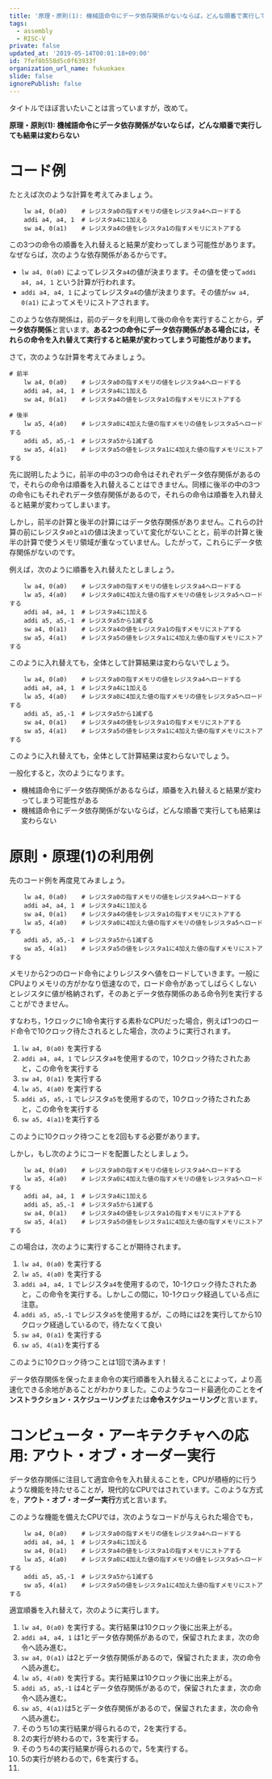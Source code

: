```yaml
---
title: '原理・原則(1): 機械語命令にデータ依存関係がないならば，どんな順番で実行しても結果は変わらない'
tags:
  - assembly
  - RISC-V
private: false
updated_at: '2019-05-14T00:01:18+09:00'
id: 7fef8b558d5c0f63933f
organization_url_name: fukuokaex
slide: false
ignorePublish: false
---
```

タイトルでほぼ言いたいことは言っていますが，改めて。

**原理・原則(1): 機械語命令にデータ依存関係がないならば，どんな順番で実行しても結果は変わらない**

# コード例

たとえば次のような計算を考えてみましょう。

```
	lw a4, 0(a0)	# レジスタa0の指すメモリの値をレジスタa4へロードする
	addi a4, a4, 1	# レジスタa4に1加える
	sw a4, 0(a1)	# レジスタa4の値をレジスタa1の指すメモリにストアする
```

この3つの命令の順番を入れ替えると結果が変わってしまう可能性があります。なぜならば，次のような依存関係があるからです。

* `lw a4, 0(a0)` によってレジスタ`a4`の値が決まります。その値を使って`addi a4, a4, 1` という計算が行われます。
* `addi a4, a4, 1` によってレジスタ`a4`の値が決まります。その値が`sw a4, 0(a1)` によってメモリにストアされます。

このような依存関係は，前のデータを利用して後の命令を実行することから，**データ依存関係**と言います。**ある2つの命令にデータ依存関係がある場合には，それらの命令を入れ替えて実行すると結果が変わってしまう可能性があります。**

さて，次のような計算を考えてみましょう。

```
# 前半
	lw a4, 0(a0)	# レジスタa0の指すメモリの値をレジスタa4へロードする
	addi a4, a4, 1	# レジスタa4に1加える
	sw a4, 0(a1)	# レジスタa4の値をレジスタa1の指すメモリにストアする

# 後半
	lw a5, 4(a0)	# レジスタa0に4加えた値の指すメモリの値をレジスタa5へロードする
	addi a5, a5,-1	# レジスタa5から1減ずる
	sw a5, 4(a1)	# レジスタa5の値をレジスタa1に4加えた値の指すメモリにストアする
```

先に説明したように，前半の中の3つの命令はそれぞれデータ依存関係があるので，それらの命令は順番を入れ替えることはできません。同様に後半の中の3つの命令にもそれぞれデータ依存関係があるので，それらの命令は順番を入れ替えると結果が変わってしまいます。

しかし，前半の計算と後半の計算にはデータ依存関係がありません。これらの計算の前にレジスタ`a0`と`a1`の値は決まっていて変化がないことと，前半の計算と後半の計算で使うメモリ領域が重なっていません。したがって，これらにデータ依存関係がないのです。

例えば，次のように順番を入れ替えたとしましょう。

```
	lw a4, 0(a0)	# レジスタa0の指すメモリの値をレジスタa4へロードする
	lw a5, 4(a0)	# レジスタa0に4加えた値の指すメモリの値をレジスタa5へロードする
	addi a4, a4, 1	# レジスタa4に1加える
	addi a5, a5,-1	# レジスタa5から1減ずる
	sw a4, 0(a1)	# レジスタa4の値をレジスタa1の指すメモリにストアする
	sw a5, 4(a1)	# レジスタa5の値をレジスタa1に4加えた値の指すメモリにストアする
```

このように入れ替えても，全体として計算結果は変わらないでしょう。

```
	lw a4, 0(a0)	# レジスタa0の指すメモリの値をレジスタa4へロードする
	addi a4, a4, 1	# レジスタa4に1加える
	lw a5, 4(a0)	# レジスタa0に4加えた値の指すメモリの値をレジスタa5へロードする
	addi a5, a5,-1	# レジスタa5から1減ずる
	sw a4, 0(a1)	# レジスタa4の値をレジスタa1の指すメモリにストアする
	sw a5, 4(a1)	# レジスタa5の値をレジスタa1に4加えた値の指すメモリにストアする
```

このように入れ替えても，全体として計算結果は変わらないでしょう。

一般化すると，次のようになります。

* 機械語命令にデータ依存関係があるならば，順番を入れ替えると結果が変わってしまう可能性がある
* 機械語命令にデータ依存関係がないならば，どんな順番で実行しても結果は変わらない

# 原則・原理(1)の利用例

先のコード例を再度見てみましょう。

```
	lw a4, 0(a0)	# レジスタa0の指すメモリの値をレジスタa4へロードする
	addi a4, a4, 1	# レジスタa4に1加える
	sw a4, 0(a1)	# レジスタa4の値をレジスタa1の指すメモリにストアする
	lw a5, 4(a0)	# レジスタa0に4加えた値の指すメモリの値をレジスタa5へロードする
	addi a5, a5,-1	# レジスタa5から1減ずる
	sw a5, 4(a1)	# レジスタa5の値をレジスタa1に4加えた値の指すメモリにストアする
```

メモリから2つのロード命令によりレジスタへ値をロードしていきます。一般にCPUよりメモリの方がかなり低速なので，ロード命令があってしばらくしないとレジスタに値が格納されず，そのあとデータ依存関係のある命令列を実行することができません。

すなわち，1クロックに1命令実行する素朴なCPUだった場合，例えば1つのロード命令で10クロック待たされるとした場合，次のように実行されます。

1. `lw a4, 0(a0)` を実行する
2. `addi a4, a4, 1` でレジスタ`a4`を使用するので，10クロック待たされたあと，この命令を実行する
3. `sw a4, 0(a1)` を実行する
4. `lw a5, 4(a0)` を実行する
5. `addi a5, a5,-1` でレジスタ`a5`を使用するので，10クロック待たされたあと，この命令を実行する
6. `sw a5, 4(a1)`を実行する

このように10クロック待つことを2回もする必要があります。

しかし，もし次のようにコードを配置したとしましょう。

```
	lw a4, 0(a0)	# レジスタa0の指すメモリの値をレジスタa4へロードする
	lw a5, 4(a0)	# レジスタa0に4加えた値の指すメモリの値をレジスタa5へロードする
	addi a4, a4, 1	# レジスタa4に1加える
	addi a5, a5,-1	# レジスタa5から1減ずる
	sw a4, 0(a1)	# レジスタa4の値をレジスタa1の指すメモリにストアする
	sw a5, 4(a1)	# レジスタa5の値をレジスタa1に4加えた値の指すメモリにストアする
```

この場合は，次のように実行することが期待されます。

1. `lw a4, 0(a0)` を実行する
2. `lw a5, 4(a0)` を実行する
3. `addi a4, a4, 1` でレジスタ`a4`を使用するので，10-1クロック待たされたあと，この命令を実行する。しかしこの間に，10-1クロック経過している点に注意。
4. `addi a5, a5,-1` でレジスタ`a5`を使用するが，この時には2を実行してから10クロック経過しているので，待たなくて良い
5. `sw a4, 0(a1)` を実行する
6. `sw a5, 4(a1)`を実行する

このように10クロック待つことは1回で済みます！

データ依存関係を保ったまま命令の実行順番を入れ替えることによって，より高速化できる余地があることがわかりました。このようなコード最適化のことを**インストラクション・スケジューリング**または**命令スケジューリング**と言います。

# コンピュータ・アーキテクチャへの応用: アウト・オブ・オーダー実行

データ依存関係に注目して適宜命令を入れ替えることを，CPUが積極的に行うような機能を持たせることが，現代的なCPUではされています。このような方式を，**アウト・オブ・オーダー実行**方式と言います。

このような機能を備えたCPUでは，次のようなコードが与えられた場合でも，

```
	lw a4, 0(a0)	# レジスタa0の指すメモリの値をレジスタa4へロードする
	addi a4, a4, 1	# レジスタa4に1加える
	sw a4, 0(a1)	# レジスタa4の値をレジスタa1の指すメモリにストアする
	lw a5, 4(a0)	# レジスタa0に4加えた値の指すメモリの値をレジスタa5へロードする
	addi a5, a5,-1	# レジスタa5から1減ずる
	sw a5, 4(a1)	# レジスタa5の値をレジスタa1に4加えた値の指すメモリにストアする
```

適宜順番を入れ替えて，次のように実行します。

1. `lw a4, 0(a0)` を実行する。実行結果は10クロック後に出来上がる。
2. `addi a4, a4, 1` は1とデータ依存関係があるので，保留されたまま，次の命令へ読み進む。
3. `sw a4, 0(a1)` は2とデータ依存関係があるので，保留されたまま，次の命令へ読み進む。
4. `lw a5, 4(a0)` を実行する。実行結果は10クロック後に出来上がる。
5. `addi a5, a5,-1` は4とデータ依存関係があるので，保留されたまま，次の命令へ読み進む。
6. `sw a5, 4(a1)`は5とデータ依存関係があるので，保留されたまま，次の命令へ読み進む。
7. そのうち1の実行結果が得られるので，2を実行する。
8. 2の実行が終わるので，3を実行する。
9. そのうち4の実行結果が得られるので，5を実行する。
10. 5の実行が終わるので，6を実行する。
11. 

